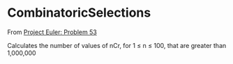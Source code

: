 # CombinatoricSelections

From [Project Euler: Problem 53](https://projecteuler.net/problem=53)

Calculates the number of values of nCr, for 1 ≤ n ≤ 100, that are greater than 1,000,000
